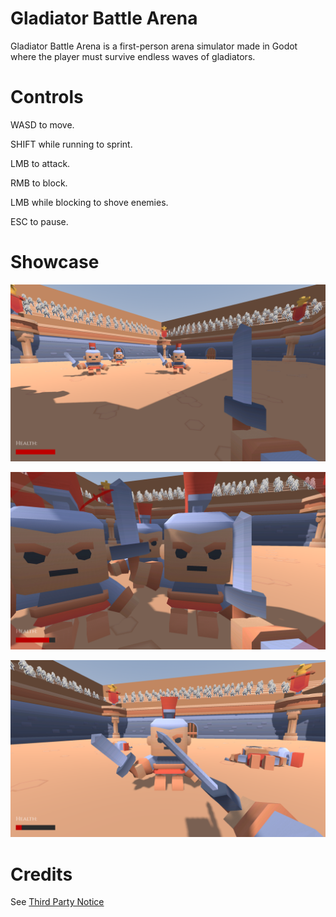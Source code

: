 # Gladiator Battle Arena

Gladiator Battle Arena is a first-person arena simulator made in Godot
where the player must survive endless waves of gladiators.

# Controls

WASD to move.

SHIFT while running to sprint.

LMB to attack.

RMB to block.

LMB while blocking to shove enemies.

ESC to pause.

# Showcase

![](Showcase/1.png)

![](Showcase/2.png)

![](Showcase/3.png)

# Credits

See [Third Party Notice](THIRD_PARTY_NOTICE.md)
